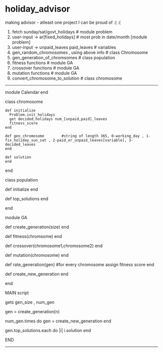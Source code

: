 # holiday_advisor


making advisor - atleast one project I can be proud of :( :(

1) fetch sunday/sat/govt_holidays              # module problem
2) user-input -> ar[fixed_holidays]            # most prob in date/month  [module problem]
3) user-input -> unpaid_leaves paid_leaves     # variables                 
4) gen_random_chromosomes , using above info   # class Chromosome
5) gen_generation_of_chromsomes                # class population 
6) fitness functions                           # module GA
7) crossover functions                         # module GA
8) mutation functions                          # module GA
9) convert_chromosome_to_solution              # class chromosome


********************************************************************************************************

module Calendar
end

class chromosome
    
    def initialize  
      Problem.init_holidays
      get decided_holidays num_[unpaid,paid]_leaves
      fitness_score
    end

    def gen_chromosome        #string of length 365, 0-working_day , 1-fix_holiday_sun_sat , 2-paid_or_unpaid_leaves[variable], 3-decided_leaves
    end

    def solution
    end

end

class population
  
  def initialize
  end

  def top_solutions
  end

end

module GA

  def create_generation(size)
  end

  def fitness(chromsome)
  end

  def crossover(chromosome1,chromosome2)
  end

  def mutation(chromosome)
  end

  def rate_generation(gen)  #for every chromosome assign fitness score
  end

  def create_new_generation
  end

end

MAIN script
  
  gets gen_size , num_gen

  gen = create_generation(n)

  num_gen.times do 
    gen = create_new_generation
  end

  gen.top_solutions.each do |i|
    i.solution
  end

END

***************************************************************************************************************